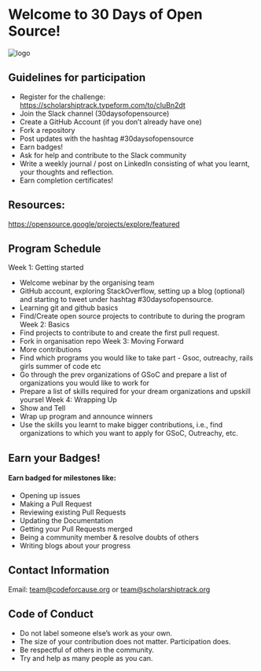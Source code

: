 # Welcome to 30 Days of Open Source!
![logo](/welcome.gif)
## Guidelines for participation

- Register for the challenge: https://scholarshiptrack.typeform.com/to/cIuBn2dt
- Join the Slack channel (30daysofopensource)
- Create a GitHub Account (if you don’t already have one)
- Fork a repository
- Post updates with the hashtag #30daysofopensource
- Earn badges!
- Ask for help and contribute to the Slack community
- Write a weekly journal / post on LinkedIn consisting of what you learnt, your thoughts and reflection.
- Earn completion certificates!

## Resources:
https://opensource.google/projects/explore/featured

## Program Schedule
Week 1: Getting started
- Welcome webinar by the organising team
- GitHub account, exploring StackOverflow, setting up a blog (optional) and starting to tweet under hashtag #30daysofopensource.
- Learning git and github basics
- Find/Create open source projects to contribute to during the program
Week 2: Basics
- Find projects to contribute to and create the first pull request.
- Fork in organisation repo
Week 3: Moving Forward
- More contributions
- Find which programs you would like to take part - Gsoc, outreachy, rails girls summer of code etc
- Go through the prev organizations of GSoC and prepare a list of organizations you would like to work for
- Prepare a list of skills required for your dream organizations and upskill yoursel
Week 4: Wrapping Up
- Show and Tell 
- Wrap up program and announce winners
- Use the skills you learnt to make bigger contributions, i.e., find organizations to which you want to apply for GSoC, Outreachy, etc. 


## Earn your Badges!
#### Earn badged for milestones like:
- Opening up issues
- Making a Pull Request
- Reviewing existing Pull Requests
- Updating the Documentation
- Getting your Pull Requests merged
- Being a community member & resolve doubts of others
- Writing blogs about your progress


## Contact Information
Email: team@codeforcause.org or team@scholarshiptrack.org

## Code of Conduct
- Do not label someone else’s work as your own.
- The size of your contribution does not matter. Participation does.
- Be respectful of others in the community.
- Try and help as many people as you can.
